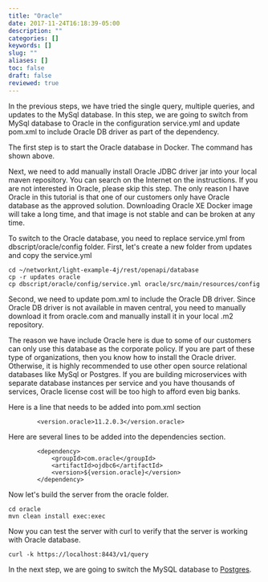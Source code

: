```yaml
---
title: "Oracle"
date: 2017-11-24T16:18:39-05:00
description: ""
categories: []
keywords: []
slug: ""
aliases: []
toc: false
draft: false
reviewed: true
---
```


In the previous steps, we have tried the single query, multiple queries, and updates to the MySql database. In this step, we are going to switch from MySql database to Oracle in the configuration service.yml and update pom.xml to include Oracle DB driver as part of the dependency.

The first step is to start the Oracle database in Docker. The command has shown above.

Next, we need to add manually install Oracle JDBC driver jar into your local maven repository. You can search on the Internet on the instructions. If you are not interested in Oracle, please skip this step. The only reason I have Oracle in this tutorial is that one of our customers only have Oracle database as the approved solution. Downloading Oracle XE Docker image will take a long time, and that image is not stable and can be broken at any time. 

To switch to the Oracle database, you need to replace service.yml from dbscript/oracle/config folder. First, let's create a new folder from updates and copy the service.yml

```
cd ~/networknt/light-example-4j/rest/openapi/database
cp -r updates oracle
cp dbscript/oracle/config/service.yml oracle/src/main/resources/config
```

Second, we need to update pom.xml to include the Oracle DB driver. Since Oracle DB driver is not available in maven central, you need to manually download it from oracle.com and manually install it in your local .m2 repository. 

The reason we have include Oracle here is due to some of our customers can only use this database as the corporate policy. If you are part of these type of organizations, then you know how to install the Oracle driver. Otherwise, it is highly recommended to use other open source relational databases like MySql or Postgres. If you are building microservices with separate database instances per service and you have thousands of services, Oracle license cost will be too high to afford even big banks. 

Here is a line that needs to be added into pom.xml <properties></properties> section

```
        <version.oracle>11.2.0.3</version.oracle>

```


Here are several lines to be added into the dependencies section.

```
        <dependency>
            <groupId>com.oracle</groupId>
            <artifactId>ojdbc6</artifactId>
            <version>${version.oracle}</version>
        </dependency>

```  

Now let's build the server from the oracle folder.

```
cd oracle
mvn clean install exec:exec
```

Now you can test the server with curl to verify that the server is working with Oracle database.

```
curl -k https://localhost:8443/v1/query
```

In the next step, we are going to switch the MySQL database to [Postgres][]. 

[Postgres]: /tutorial/rest/openapi/database/postgres/
